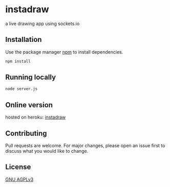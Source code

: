 # instadraw
a live drawing app using sockets.io


## Installation

Use the package manager [npm](https://nodejs.org/) to install dependencies.
```bash
npm install
```
## Running locally
```bash
node server.js
```

## Online version
hosted on heroku: [instadraw](https://socketshare.herokuapp.com)


## Contributing
Pull requests are welcome. For major changes, please open an issue first to discuss what you would like to change.

## License
[GNU AGPLv3](https://choosealicense.com/licenses/agpl-3.0/)
